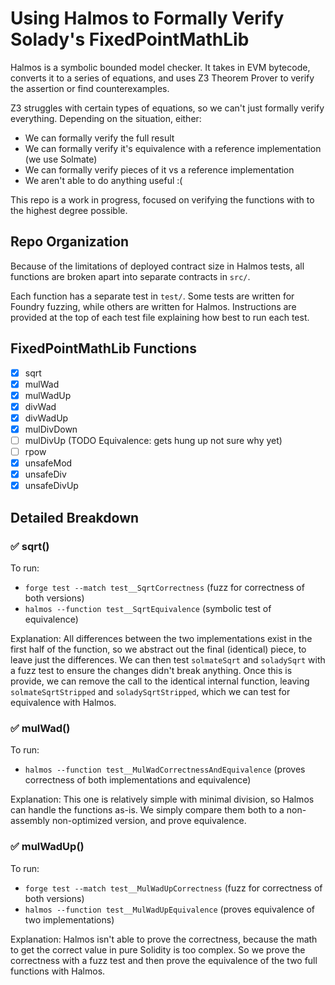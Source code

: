 # Using Halmos to Formally Verify Solady's FixedPointMathLib

Halmos is a symbolic bounded model checker. It takes in EVM bytecode, converts it to a series of equations, and uses Z3 Theorem Prover to verify the assertion or find counterexamples.

Z3 struggles with certain types of equations, so we can't just formally verify everything. Depending on the situation, either:
- We can formally verify the full result
- We can formally verify it's equivalence with a reference implementation (we use Solmate)
- We can formally verify pieces of it vs a reference implementation
- We aren't able to do anything useful :(

This repo is a work in progress, focused on verifying the functions with to the highest degree possible.

## Repo Organization

Because of the limitations of deployed contract size in Halmos tests, all functions are broken apart into separate contracts in `src/`.

Each function has a separate test in `test/`. Some tests are written for Foundry fuzzing, while others are written for Halmos. Instructions are provided at the top of each test file explaining how best to run each test.

## FixedPointMathLib Functions

- [x] sqrt
- [x] mulWad
- [x] mulWadUp
- [x] divWad
- [x] divWadUp
- [x] mulDivDown
- [ ] mulDivUp (TODO Equivalence: gets hung up not sure why yet)
- [ ] rpow
- [x] unsafeMod
- [x] unsafeDiv
- [x] unsafeDivUp

## Detailed Breakdown
### ✅ sqrt()

To run:
- `forge test --match test__SqrtCorrectness` (fuzz for correctness of both versions)
- `halmos --function test__SqrtEquivalence` (symbolic test of equivalence)

Explanation: All differences between the two implementations exist in the first half of the function, so we abstract out the final (identical) piece, to leave just the differences. We can then test `solmateSqrt` and `soladySqrt` with a fuzz test to ensure the changes didn't break anything. Once this is provide, we can remove the call to the identical internal function, leaving `solmateSqrtStripped` and `soladySqrtStripped`, which we can test for equivalence with Halmos.

### ✅ mulWad()

To run:
- `halmos --function test__MulWadCorrectnessAndEquivalence` (proves correctness of both implementations and equivalence)

Explanation: This one is relatively simple with minimal division, so Halmos can handle the functions as-is. We simply compare them both to a non-assembly non-optimized version, and prove equivalence.

### ✅ mulWadUp()

To run:
- `forge test --match test__MulWadUpCorrectness` (fuzz for correctness of both versions)
- `halmos --function test__MulWadUpEquivalence` (proves equivalence of two implementations)

Explanation: Halmos isn't able to prove the correctness, because the math to get the correct value in pure Solidity is too complex. So we prove the correctness with a fuzz test and then prove the equivalence of the two full functions with Halmos.
